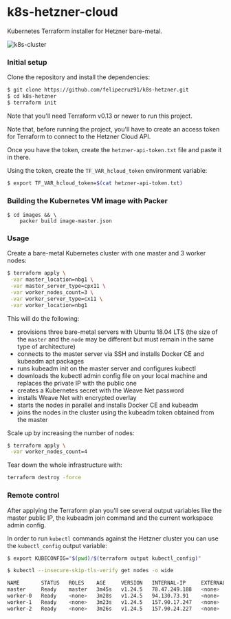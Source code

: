 # k8s-hetzner-cloud

Kubernetes Terraform installer for Hetzner bare-metal.

![k8s-cluster](docs/images/k8s-cluster.PNG)

### Initial setup

Clone the repository and install the dependencies:

```bash
$ git clone https://github.com/felipecruz91/k8s-hetzner.git
$ cd k8s-hetzner
$ terraform init
```

Note that you'll need Terraform v0.13 or newer to run this project.

Note that, before running the project, you'll have to create an access token for Terraform to connect to the Hetzner Cloud API.

Once you have the token, create the `hetzner-api-token.txt` file and paste it in there.

Using the token, create the `TF_VAR_hcloud_token` environment variable:

```bash
$ export TF_VAR_hcloud_token=$(cat hetzner-api-token.txt)
```

### Building the Kubernetes VM image with Packer

```cli
$ cd images && \
    packer build image-master.json
```

### Usage

Create a bare-metal Kubernetes cluster with one master and 3 worker nodes:

```bash
$ terraform apply \
 -var master_location=nbg1 \
 -var master_server_type=cpx11 \
 -var worker_nodes_count=3 \
 -var worker_server_type=cx11 \
 -var worker_location=nbg1
```

This will do the following:

- provisions three bare-metal servers with Ubuntu 18.04 LTS (the size of the `master` and the `node` may be different but must remain in the same type of architecture)
- connects to the master server via SSH and installs Docker CE and kubeadm apt packages
- runs kubeadm init on the master server and configures kubectl
- downloads the kubectl admin config file on your local machine and replaces the private IP with the public one
- creates a Kubernetes secret with the Weave Net password
- installs Weave Net with encrypted overlay
- starts the nodes in parallel and installs Docker CE and kubeadm
- joins the nodes in the cluster using the kubeadm token obtained from the master

Scale up by increasing the number of nodes:

```bash
$ terraform apply \
 -var worker_nodes_count=4
```

Tear down the whole infrastructure with:

```bash
terraform destroy -force
```

### Remote control

After applying the Terraform plan you'll see several output variables like the master public IP,
the kubeadm join command and the current workspace admin config.

In order to run `kubectl` commands against the Hetzner cluster you can use the `kubectl_config` output variable:

```bash
$ export KUBECONFIG="$(pwd)/$(terraform output kubectl_config)"
```

```bash
$ kubectl --insecure-skip-tls-verify get nodes -o wide

NAME       STATUS   ROLES    AGE     VERSION   INTERNAL-IP     EXTERNAL-IP   OS-IMAGE             KERNEL-VERSION       CONTAINER-RUNTIME
master     Ready    master   3m45s   v1.24.5   78.47.249.188   <none>        Ubuntu 18.04.5 LTS   4.15.0-124-generic   docker://19.3.6
worker-0   Ready    <none>   3m28s   v1.24.5   94.130.73.91    <none>        Ubuntu 18.04.5 LTS   4.15.0-124-generic   docker://19.3.6
worker-1   Ready    <none>   3m23s   v1.24.5   157.90.17.247   <none>        Ubuntu 18.04.5 LTS   4.15.0-124-generic   docker://19.3.6
worker-2   Ready    <none>   3m26s   v1.24.5   157.90.24.227   <none>        Ubuntu 18.04.5 LTS   4.15.0-124-generic   docker://19.3.6
```
